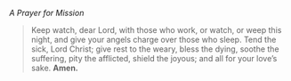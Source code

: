 _A Prayer for Mission_
> Keep watch, dear Lord, with those who work, or watch, or weep this night, and give your angels charge over those who sleep. Tend the sick, Lord Christ; give rest to the weary, bless the dying, soothe the suffering, pity the afflicted, shield the joyous; and all for your love’s sake. **Amen.**
